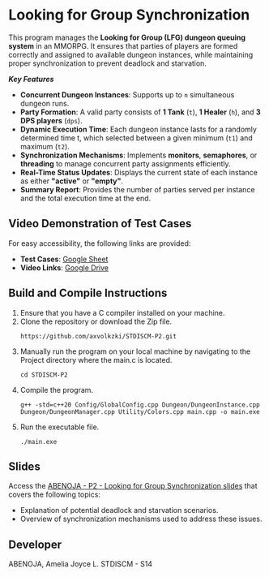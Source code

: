# Looking for Group Synchronization
This program manages the **Looking for Group (LFG) dungeon queuing system** in an MMORPG. It ensures that parties of players are formed correctly and assigned to available dungeon instances, while maintaining proper synchronization to prevent deadlock and starvation.

***Key Features***
- **Concurrent Dungeon Instances**: Supports up to `n` simultaneous dungeon runs.
- **Party Formation**: A valid party consists of **1 Tank** (`t`), **1 Healer** (`h`), and **3 DPS players** (`dps`).
- **Dynamic Execution Time**: Each dungeon instance lasts for a randomly determined time t, which selected between a given minimum (`t1`) and maximum (`t2`).
- **Synchronization Mechanisms**: Implements **monitors**, **semaphores**, or **threading** to manage concurrent party assignments efficiently.
- **Real-Time Status Updates**: Displays the current state of each instance as either **"active"** or **"empty"**.
- **Summary Report**: Provides the number of parties served per instance and the total execution time at the end.

## Video Demonstration of Test Cases
For easy accessibility, the following links are provided:
- **Test Cases**: [Google Sheet](https://docs.google.com/spreadsheets/d/1e0z5vB4SOaV0w_Wq4z4OSu2m8SwCieR7PKlgZbW6jp0/edit?usp=sharing)
- **Video Links**: [Google Drive](https://drive.google.com/drive/folders/1ueuqQuExtBMd067cqu2JDHzUbrU3gIAI?usp=sharing)

## Build and Compile Instructions
1. Ensure that you have a C compiler installed on your machine.
2. Clone the repository or download the Zip file.
    ```
    https://github.com/axvolkzki/STDISCM-P2.git
    ```
3. Manually run the program on your local machine by navigating to the Project directory where the main.c is located.
    ```
    cd STDISCM-P2
    ```
4. Compile the program.
    ```
    g++ -std=c++20 Config/GlobalConfig.cpp Dungeon/DungeonInstance.cpp Dungeon/DungeonManager.cpp Utility/Colors.cpp main.cpp -o main.exe
    ```
5. Run the executable file.
    ```
    ./main.exe
    ```

## Slides
Access the [ABENOJA - P2 - Looking for Group Synchronization slides](https://docs.google.com/presentation/d/1Q2JxRiQNlhZNyfgzTACuJYdImLJTy7692Bak_n_IbZo/edit?usp=sharing) that covers the following topics:

- Explanation of potential deadlock and starvation scenarios.
- Overview of synchronization mechanisms used to address these issues.

## Developer
ABENOJA, Amelia Joyce L.     STDISCM - S14